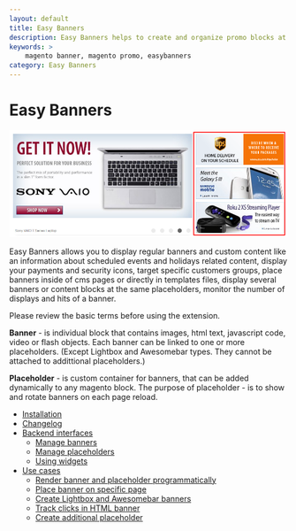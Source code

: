 ```yaml
---
layout: default
title: Easy Banners
description: Easy Banners helps to create and organize promo blocks at your store
keywords: >
    magento banner, magento promo, easybanners
category: Easy Banners
---
```


# Easy Banners

![Easy Banners](/images/m1/easy-banners/banner-frontend.png)

Easy Banners allows you to display regular banners and custom content like
an information about scheduled events and holidays related content, display your
payments and security icons, target specific customers groups, place banners
inside of cms pages or directly in templates files, display several banners
or content blocks at the same placeholders, monitor the number of displays and
hits of a banner.

Please review the basic terms before using the extension.

**Banner** - is individual block that contains images, html text, javascript
code, video or flash objects. Each banner can be linked to one or more
placeholders. (Except Lightbox and Awesomebar types. They cannot be attached to
addittional placeholders.)

**Placeholder** - is custom container for banners, that can be added dynamically
to any magento block. The purpose of placeholder - is to show and rotate banners
on each page reload.

 -  [Installation](installation/)
 -  [Changelog](changelog/)
 -  [Backend interfaces](backend/)
    + [Manage banners](backend/manage-banners/)
    + [Manage placeholders](backend/manage-placeholders/)
    + [Using widgets](backend/widgets/)
 -  [Use cases](use-cases/)
    + [Render banner and placeholder programmatically](use-cases/use-banner-and-placeholder-programmatically/)
    + [Place banner on specific page](use-cases/place-banner-on-specific-page/)
    + [Create Lightbox and Awesomebar banners](use-cases/lightbox-and-awesomebar-banners/)
    + [Track clicks in HTML banner](use-cases/track-clicks-in-html-banner/)
    + [Create additional placeholder](use-cases/create-additional-placeholder/)
